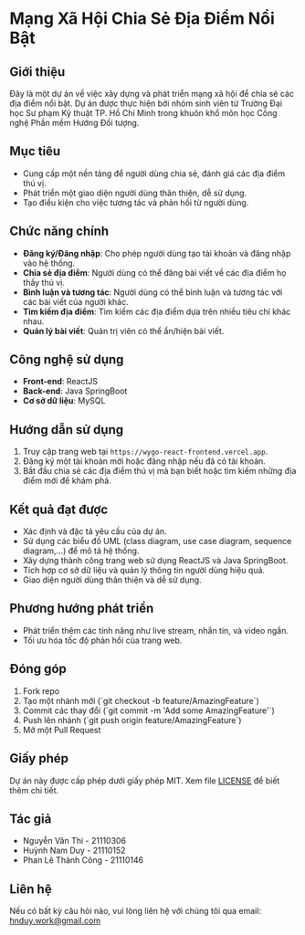 # Mạng Xã Hội Chia Sẻ Địa Điểm Nổi Bật

## Giới thiệu
Đây là một dự án về việc xây dựng và phát triển mạng xã hội để chia sẻ các địa điểm nổi bật. Dự án được thực hiện bởi nhóm sinh viên từ Trường Đại học Sư phạm Kỹ thuật TP. Hồ Chí Minh trong khuôn khổ môn học Công nghệ Phần mềm Hướng Đối tượng.

## Mục tiêu
- Cung cấp một nền tảng để người dùng chia sẻ, đánh giá các địa điểm thú vị.
- Phát triển một giao diện người dùng thân thiện, dễ sử dụng.
- Tạo điều kiện cho việc tương tác và phản hồi từ người dùng.

## Chức năng chính
- **Đăng ký/Đăng nhập**: Cho phép người dùng tạo tài khoản và đăng nhập vào hệ thống.
- **Chia sẻ địa điểm**: Người dùng có thể đăng bài viết về các địa điểm họ thấy thú vị.
- **Bình luận và tương tác**: Người dùng có thể bình luận và tương tác với các bài viết của người khác.
- **Tìm kiếm địa điểm**: Tìm kiếm các địa điểm dựa trên nhiều tiêu chí khác nhau.
- **Quản lý bài viết**: Quản trị viên có thể ẩn/hiện bài viết.

## Công nghệ sử dụng
- **Front-end**: ReactJS
- **Back-end**: Java SpringBoot
- **Cơ sở dữ liệu**: MySQL



## Hướng dẫn sử dụng
1. Truy cập trang web tại `https://wygo-react-frontend.vercel.app`.
2. Đăng ký một tài khoản mới hoặc đăng nhập nếu đã có tài khoản.
3. Bắt đầu chia sẻ các địa điểm thú vị mà bạn biết hoặc tìm kiếm những địa điểm mới để khám phá.

## Kết quả đạt được
- Xác định và đặc tả yêu cầu của dự án.
- Sử dụng các biểu đồ UML (class diagram, use case diagram, sequence diagram,...) để mô tả hệ thống.
- Xây dựng thành công trang web sử dụng ReactJS và Java SpringBoot.
- Tích hợp cơ sở dữ liệu và quản lý thông tin người dùng hiệu quả.
- Giao diện người dùng thân thiện và dễ sử dụng.

## Phương hướng phát triển
- Phát triển thêm các tính năng như live stream, nhắn tin, và video ngắn.
- Tối ưu hóa tốc độ phản hồi của trang web.

## Đóng góp
1. Fork repo
2. Tạo một nhánh mới (\`git checkout -b feature/AmazingFeature\`)
3. Commit các thay đổi (\`git commit -m 'Add some AmazingFeature'\`)
4. Push lên nhánh (\`git push origin feature/AmazingFeature\`)
5. Mở một Pull Request

## Giấy phép
Dự án này được cấp phép dưới giấy phép MIT. Xem file [LICENSE](./LICENSE) để biết thêm chi tiết.

## Tác giả
- Nguyễn Văn Thi - 21110306
- Huỳnh Nam Duy - 21110152
- Phan Lê Thành Công - 21110146

## Liên hệ
Nếu có bất kỳ câu hỏi nào, vui lòng liên hệ với chúng tôi qua email: hnduy.work@gmail.com
